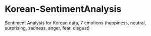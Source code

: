 # Korean-SentimentAnalysis
Sentiment Analysis for Korean data, 7 emotions (happiness, neutral, surprising, sadness, anger, fear, disgust)
